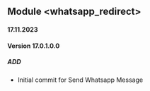 ## Module <whatsapp_redirect>

#### 17.11.2023
#### Version 17.0.1.0.0
##### ADD
- Initial commit for Send Whatsapp Message 
